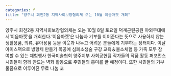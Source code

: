 ```yaml
---
categories: f
title: "양주시 회천2동 지역사회보장협의체 오는 10월 이음마켓 개최"
---
```

양주시 회천2동 지역사회보장협의체는 오는 10월 8일 토요일 덕계근린공원 야외무대에서‘이음마켓’을 개최한다.‘이음마켓’은 나눔과 기부를 이어준다는 뜻으로 사용하지 않는 생활용품, 의류, 유아용품 등을 이웃과 나누고 어려운 분들에게 기부하는 장터이다. 이날 아이스팩으로 방향제 만들기 목공예 심폐소생술 구강 교육＆불소체험 등 가족 모두 참여할 수 있는 체험행사 한국미술협회 양주지부 사회공헌팀 작가들의 작품 활동 퍼포먼스 시민들이 함께 만드는 벽화 활동으로 주민들의 흥미를 끌 예정이다. 또한 시민들의 기부 물품으로 이루어진 무료 나눔 코